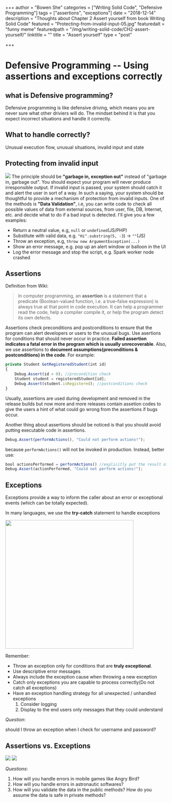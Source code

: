 +++
author = "Bowen She"
categories = ["Writing Solid Code", "Defensive Programming"]
tags = ["assertions", "exceptions"]
date = "2018-12-14"
description = "Thoughts about Chapter 2 Assert yourself from book Writing Solid Code"
featured = "Protecting-from-invalid-input-05.jpg"
featuredalt = "funny meme"
featuredpath = "/img/writing-solid-code/CH2-assert-yourself/"
linktitle = ""
title = "Assert yourself"
type = "post"

+++

# Defensive Programming -- Using assertions and exceptions correctly

## what is Defensive programming?

Defensive programming is like defensive driving, which means you are never sure what other driviers will do.
The mindset behind it is that you expect incorrect situations and handle it correctly.

## What to handle correctly?

Unusual execution flow, unusual situations, invalid input and state

## Protecting from invalid input
![](/img/writing-solid-code/CH2-assert-yourself/Protecting-from-invalid-input-01.png)
The principle should be **"garbage in, exception out"** instead of "garbage in, garbage out". You should expect your program will never produce irresponsible output. If invalid input is passed, your system should catch it and alert the user in sort of a way. In such a saying, your system should be thoughtful to provide a mechanism of protection from invalid inputs. One of the methods is **"Data Validation"**, i.e, you can write code to check all possible values of data from external sources, from user, file, DB, Internet, etc. and decide what to do if a bad input is detected. I'll give you a few examples:

- Return a neutral value, e.g, ```null``` or ```undefined```(JS/PHP)
- Substitute with valid data, e.g. ```"Hi".substring(5, -3```) -> ```""```(JS)
- Throw an exception, e.g, ```throw new ArgumentException(...)```
- Show an error message, e.g. pop up an alert window or balloon in the UI
- Log the error message and stop the script, e.g. Spark worker node crashed

## Assertions

Definition from Wiki:

> In computer programming, an **assertion** is a statement that a predicate (Boolean-valued function, i.e. a true–false expression) is always true at that point in code execution. It can help a programmer read the code, help a compiler compile it, or help the program detect its own defects.

Assertions check preconditions and postconditions to ensure that the program can alert developers or users to the unusual bugs. Use asertions for conditions that should never occur in practice. **Failed assertion indicates a fatal error in the program which is usually unrecoverable**. Also, we use assertions to **document assumptions(preconditions & postconditions) in the code**. For example:

```js
private Student GetRegisteredStudent(int id)
{
    Debug.Assert(id > 0); //precondition check
    Student student = registeredStudent[id];
    Debug.Assert(student.isRegistered); //postconditions check
}
```

Usually, assertions are used during development and removed in the release builds but now more and more releases contain assetion codes to give the users a hint of what could go wrong from the assertions if bugs occur.

Another thing about assertions should be noticed is that you should avoid putting executable code in assertions.

```js
Debug.Assert(performActions(), "Could not perform actions!");
```

because ```performActions()``` will not be invoked in production. Instead, better use:

```js
bool actionsPerformed = performActions() //explicitly put the result of an execution into a variable
Debug.Assert(actionPerformed, "Could not perform actions!");
```

## Exceptions

Exceptions provide a way to inform the caller about an error or exceptional events
(which can be totally expected).

In many languages, we use the **try-catch** statement to handle exceptions

<img src="/img/writing-solid-code/CH2-assert-yourself/Protecting-from-invalid-input-04.jpg" alt="" width="400"/>

Remember:

- Throw an exception only for conditions that are **truly exceptional**.
- Use descriptive error messages
- Always include the exception cause when throwing a new exception
- Catch only exceptions you are capable to process correctly(Do not catch all exceptions)
- Have an exception handling strategy for all unexpected / unhandled exceptions
  1. Consider logging
  2. Display to the end users only messages that they could understand

*Question*:

should I throw an exception when I check for username and password?

## Assertions vs. Exceptions
![](/img/writing-solid-code/CH2-assert-yourself/Protecting-from-invalid-input-03.png)
![](/img/writing-solid-code/CH2-assert-yourself/Protecting-from-invalid-input-02.png)

*Questions*:

1. How will you handle errors in mobile games like Angry Bird?
2. How will you handle errors in astronautic softwares?
3. How will you validate the data in the public methods? How do you assume the data is safe
   in private methods?

<end>
